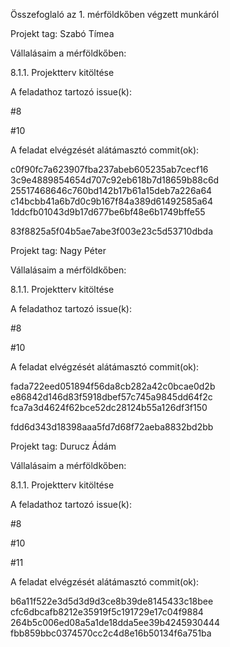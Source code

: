 Összefoglaló az 1. mérföldkőben végzett munkáról

Projekt tag: Szabó Tímea



Vállalásaim a mérföldkőben:


8.1.1. Projektterv kitöltése

A feladathoz tartozó issue(k):

#8

#10


A feladat elvégzését alátámasztó commit(ok):

c0f90fc7a623907fba237abeb605235ab7cecf16
3c9e4889854654d707c92eb618b7d18659b88c6d
25517468646c760bd142b17b61a15deb7a226a64
c14bcbb41a6b7d0c9b167f84a389d61492585a64
1ddcfb01043d9b17d677be6bf48e6b1749bffe55

83f8825a5f04b5ae7abe3f003e23c5d53710dbda

Projekt tag: Nagy Péter



Vállalásaim a mérföldkőben:


8.1.1. Projektterv kitöltése

A feladathoz tartozó issue(k):

#8

#10

A feladat elvégzését alátámasztó commit(ok):

fada722eed051894f56da8cb282a42c0bcae0d2b
e86842d146d83f5918dbef57c745a9845dd64f2c
fca7a3d4624f62bce52dc28124b55a126df3f150

fdd6d343d18398aaa5fd7d68f72aeba8832bd2bb

Projekt tag: Durucz Ádám



Vállalásaim a mérföldkőben:


8.1.1. Projektterv kitöltése

A feladathoz tartozó issue(k):

#8

#10

#11

A feladat elvégzését alátámasztó commit(ok):

b6a11f522e3d5d3d9d3ce8b39de8145433c18bee
cfc6dbcafb8212e35919f5c191729e17c04f9884
264b5c006ed08a5a1de18dda5ee39b4245930444
fbb859bbc0374570cc2c4d8e16b50134f6a751ba
